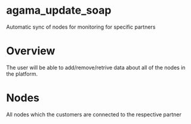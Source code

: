 # agama_update_soap
Automatic sync of nodes for monitoring for specific partners

# Overview
The user will be able to add/remove/retrive data about all of the nodes in the platform.

# Nodes
All nodes which the customers are connected to the respective partner